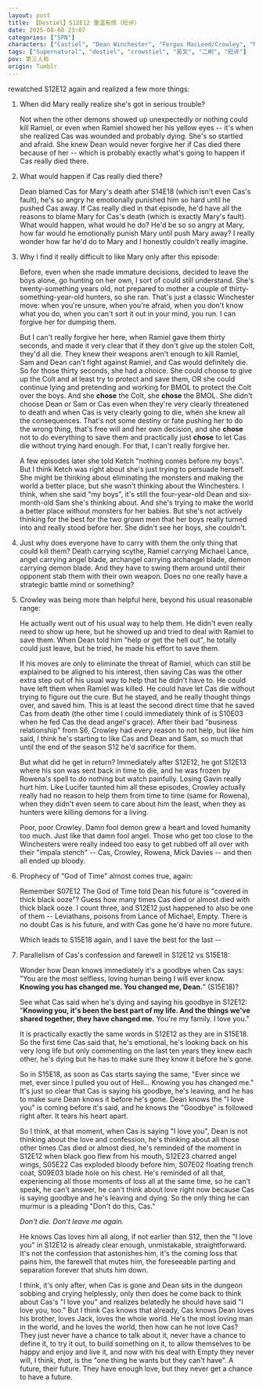 ```yaml
---
layout: post
title: 【Destiel】S12E12 重温有感（短评）
date: 2025-08-08 23:07
categories: ["SPN"]
characters: ["Castiel", "Dean Winchester", "Fergus MacLeod/Crowley", "Mary Winchester"]
tags: ["Supernatural", "destiel", "crowstiel", "英文", "二刷", "短评"]
pov: 第三人称
origin: Tumblr
---
```


rewatched S12E12 again and realized a few more things:

1. When did Mary really realize she's got in serious trouble?

   Not when the other demons showed up unexpectedly or nothing could kill Ramiel, or even when Ramiel showed her his yellow eyes -- it's when she realized Cas was wounded and probably dying. She's so startled and afraid. She knew Dean would never forgive her if Cas died there because of her -- which is probably exactly what's going to happen if Cas really died there.

2. What would happen if Cas really died there?

   Dean blamed Cas for Mary's death after S14E18 (which isn't even Cas's fault), he's so angry he emotionally punished him so hard until he pushed Cas away. If Cas really died in that episode, he'd have all the reasons to blame Mary for Cas's death (which is exactly Mary's fault). What would happen, what would he do? He'd be so so angry at Mary, how far would he emotionally punish Mary until push Mary away? I really wonder how far he'd do to Mary and I honestly couldn't really imagine.

3. Why I find it really difficult to like Mary only after this episode:

   Before, even when she made immature decisions, decided to leave the boys alone, go hunting on her own, I sort of could still understand. She's twenty-something years old, not prepared to mother a couple of thirty-something-year-old hunters, so she ran. That's just a classic Winchester move: when you're unsure, when you're afraid, when you don't know what you do, when you can't sort it out in your mind, you run. I can forgive her for dumping them.

   But I can't really forgive her here, when Ramiel gave them thirty seconds, and made it very clear that if they don't give up the stolen Colt, they'd all die. They knew their weapons aren't enough to kill Ramiel, Sam and Dean can't fight against Ramiel, and Cas would definitely die. So for those thirty seconds, she had a choice. She could choose to give up the Colt and at least try to protect and save them, OR she could continue lying and pretending and working for BMOL to protect the Colt over the boys. And she **chose** the Colt, she **chose** the BMOL. She didn't choose Dean or Sam or Cas even when they're very clearly threatened to death and when Cas is very clearly going to die, when she knew all the consequences. That's not some destiny or fate pushing her to do the wrong thing, that's free will and her own decision, and she **chose** not to do everything to save them and practically just **chose** to let Cas die without trying hard enough. For that, I can't really forgive her.

   A few episodes later she told Ketch "nothing comes before my boys". But I think Ketch was right about she's just trying to persuade herself. She might be thinking about eliminating the monsters and making the world a better place, but she wasn't thinking about the Winchesters. I think, when she said "my boys", it's still the four-year-old Dean and six-month-old Sam she's thinking about. And she's trying to make the world a better place without monsters for her babies. But she's not actively thinking for the best for the two grown men that her boys really turned into and really stood before her. She didn't see her boys, she couldn't.

4. Just why does everyone have to carry with them the only thing that could kill them? Death carrying scythe, Ramiel carrying Michael Lance, angel carrying angel blade, archangel carrying archangel blade, demon carrying demon blade. And they have to swing them around until their opponent stab them with their own weapon. Does no one really have a strategic battle mind or something?

5. Crowley was being more than helpful here, beyond his usual reasonable range:

   He actually went out of his usual way to help them. He didn't even really need to show up here, but he showed up and tried to deal with Ramiel to save them. When Dean told him "help or get the hell out", he totally could just leave, but he tried, he made his effort to save them.

   If his moves are only to eliminate the threat of Ramiel, which can still be explained to be aligned to his interest, then saving Cas was the other extra step out of his usual way to help that he didn't have to. He could have left them when Ramiel was killed. He could have let Cas die without trying to figure out the cure. But he stayed, and he really thought things over, and saved him. This is at least the second direct time that he saved Cas from death (the other time I could immediately think of is S10E03 when he fed Cas the dead angel's grace). After their bad "business relationship" from S6, Crowley had every reason to not help, but like him said, I think he's starting to like Cas and Dean and Sam, so much that until the end of the season S12 he'd sacrifice for them.

   But what did he get in return? Immediately after S12E12, he got S12E13 where his son was sent back in time to die, and he was frozen by Rowena's spell to do nothing but watch painfully. Losing Gavin really hurt him. Like Lucifer taunted him all these episodes, Crowley actually really had no reason to help them from time to time (same for Rowena), when they didn't even seem to care about him the least, when they as hunters were killing demons for a living.

   Poor, poor Crowley. Damn fool demon grew a heart and loved humanity too much. Just like that damn fool angel. Those who get too close to the Winchesters were really indeed too easy to get rubbed off all over with their "impala stench" -- Cas, Crowley, Rowena, Mick Davies -- and then all ended up bloody.

6. Prophecy of "God of Time" almost comes true, again:

   Remember S07E12 The God of Time told Dean his future is "covered in thick black ooze"? Guess how many times Cas died or almost died with thick black ooze. I count three, and S12E12 just happened to also be one of them -- Leviathans, poisons from Lance of Michael, Empty. There is no doubt Cas is his future, and with Cas gone he'd have no more future.

   Which leads to S15E18 again, and I save the best for the last --

7. Parallelism of Cas's confession and farewell in S12E12 vs S15E18:

   Wonder how Dean knows immediately it's a goodbye when Cas says: "You are the most selfless, loving human being I will ever know. **Knowing you has changed me. You changed me, Dean.**" (S15E18)?

   See what Cas said when he's dying and saying his goodbye in S12E12: "**Knowing you, it's been the best part of my life. And the things we've shared together, they have changed me.** You're my family. I love you."

   It is practically exactly the same words in S12E12 as they are in S15E18. So the first time Cas said that, he's emotional, he's looking back on his very long life but only commenting on the last ten years they knew each other, he's dying but he has to make sure they know it before he's gone.

   So in S15E18, as soon as Cas starts saying the same, "Ever since we met, ever since I pulled you out of Hell... Knowing you has changed me." It's just so clear that Cas is saying his goodbye, he's leaving, and he has to make sure Dean knows it before he's gone. Dean knows the "I love you" is coming before it's said, and he knows the "Goodbye" is followed right after. It tears his heart apart.

   So I think, at that moment, when Cas is saying "I love you", Dean is not thinking about the love and confession, he's thinking about all those other times Cas died or almost died, he's reminded of the moment in S12E12 when black goo flew from his mouth, S12E23 charred angel wings, S05E22 Cas exploded bloody before him, S07E02 floating trench coat, S09E03 blade hole on his chest. He's reminded of all that, experiencing all those moments of loss all at the same time, so he can't speak, he can't answer, he can't think about love right now because Cas is saying goodbye and he's leaving and dying. So the only thing he can murmur is a pleading "Don't do this, Cas."

   *Don't die. Don't leave me again.*

   He knows Cas loves him all along, if not earlier than S12, then the "I love you" in S12E12 is already clear enough, unmistakable, straightforward. It's not the confession that astonishes him, it's the coming loss that pains him, the farewell that mutes him, the foreseeable parting and separation forever that shuts him down.

   I think, it's only after, when Cas is gone and Dean sits in the dungeon sobbing and crying helplessly, only then does he come back to think about Cas's "I love you" and realizes belatedly he should have said "I love you, too." But I think Cas knows that already, Cas knows Dean loves his brother, loves Jack, loves the whole world. He's the most loving man in the world, and he loves the world, then how can he not love Cas? They just never have a chance to talk about it, never have a chance to define it, to try it out, to build something on it, to allow themselves to be happy and enjoy and live it, and now with his deal with Empty they never will, I think, *that*, is the "one thing he wants but they can't have". A future, their future. They have enough love, but they never get a chance to have a future.